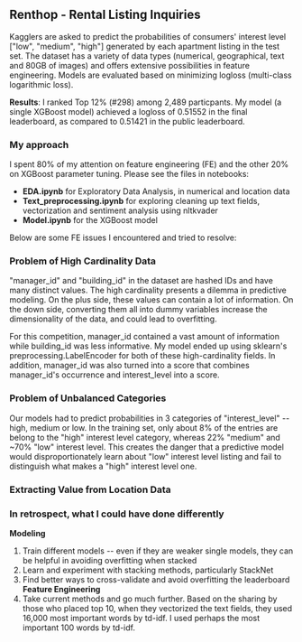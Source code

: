 ## Renthop - Rental Listing Inquiries

Kagglers are asked to predict the probabilities of consumers' interest level ["low", "medium", "high"] generated by each apartment listing in the test set. The dataset has a variety of data types (numerical, geographical, text and 80GB of images) and offers extensive possibilities in feature engineering. Models are evaluated based on minimizing logloss (multi-class logarithmic loss). 

**Results**: I ranked Top 12% (#298) among 2,489 particpants. My model (a single XGBoost model) achieved a logloss of 0.51552 in the final leaderboard, as compared to 0.51421 in the public leaderboard. 

### My approach
I spent 80% of my attention on feature engineering (FE) and the other 20% on XGBoost parameter tuning. Please see the files in notebooks:
- **EDA.ipynb** for Exploratory Data Analysis, in numerical and location data
- **Text_preprocessing.ipynb** for exploring cleaning up text fields, vectorization and sentiment analysis using nltkvader
- **Model.ipynb** for the XGBoost model

Below are some FE issues I encountered and tried to resolve: 

### Problem of High Cardinality Data
"manager_id" and "building_id" in the dataset are hashed IDs and have many distinct values. The high cardinality presents a dilemma in predictive modeling. On the plus side, these values can contain a lot of information. On the down side, converting them all into dummy variables increase the dimensionality of the data, and could lead to overfitting. 

For this competition, manager_id contained a vast amount of information while building_id was less informative. My model ended up using sklearn's preprocessing.LabelEncoder for both of these high-cardinality fields. In addition, manager_id was also turned into a score that combines manager_id's occurrence and interest_level into a score. 

### Problem of Unbalanced Categories
Our models had to predict probabilities in 3 categories of "interest_level" -- high, medium or low. In the training set, only about 8% of the entries are belong to the "high" interest level category, whereas 22% "medium" and ~70% "low" interest level. This creates the danger that a predictive model would disproportionately learn about "low" interest level listing and fail to distinguish what makes a "high" interest level one. 

### Extracting Value from Location Data


### In retrospect, what I could have done differently
**Modeling**
1. Train different models -- even if they are weaker single models, they can be helpful in avoiding overfitting when stacked
2. Learn and experiment with stacking methods, particularly StackNet
3. Find better ways to cross-validate and avoid overfitting the leaderboard 
**Feature Engineering**
4. Take current methods and go much further. Based on the sharing by those who placed top 10, when they vectorized the text fields, they used 16,000 most important words by td-idf. I used perhaps the most important 100 words by td-idf. 

